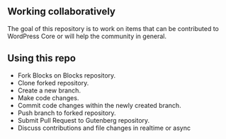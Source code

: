 ## Working collaboratively
The goal of this repository is to work on items that can be contributed to WordPress Core or will help the community in general.

## Using this repo
- Fork Blocks on Blocks repository.
- Clone forked repository.
- Create a new branch.
- Make code changes.
- Commit code changes within the newly created branch.
- Push branch to forked repository.
- Submit Pull Request to Gutenberg repository.
- Discuss contributions and file changes in realtime or async